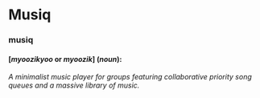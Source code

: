 # Musiq

### musiq
#### [_myoozikyoo_ or _myoozik_] (_noun_):
_A minimalist music player for groups featuring collaborative priority song queues and a massive library of music._
